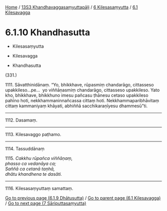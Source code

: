 
[Home](/) / [13S3 Khandhavaggasaṃyuttapāḷi](../...md) / [6 Kilesasaṃyutta](...md) / [6.1 Kilesavagga](../13S3/6/6.1.md)

# 6.1.10 Khandhasutta

* Kilesasaṃyutta

* Kilesavagga

* Khandhasutta

(331.)

1111\. Sāvatthinidānaṃ. “Yo, bhikkhave, rūpasmiṃ chandarāgo, cittasseso upakkileso…pe…  yo viññāṇasmiṃ chandarāgo, cittasseso upakkileso. Yato kho, bhikkhave, bhikkhuno imesu pañcasu ṭhānesu cetaso upakkileso pahīno hoti, nekkhammaninnañcassa cittaṃ hoti. Nekkhammaparibhāvitaṃ cittaṃ kammaniyaṃ khāyati, abhiññā sacchikaraṇīyesu dhammesū”ti.

---

1112\. Dasamaṃ.



---

1113\. Kilesavaggo paṭhamo.



---

1114\. Tassuddānaṃ



1115\. _Cakkhu rūpañca viññāṇaṃ,_  
_phasso ca vedanāya ca;_  
_Saññā ca cetanā taṇhā,_  
_dhātu khandhena te dasāti._  


---

1116\. Kilesasaṃyuttaṃ samattaṃ.



[Go to previous page (6.1.9 Dhātusutta)](6.1.9.md) / [Go to parent page (6.1 Kilesavagga)](../13S3/6/6.1.md) / [Go to next page (7 Sāriputtasaṃyutta)](../../7.md)


